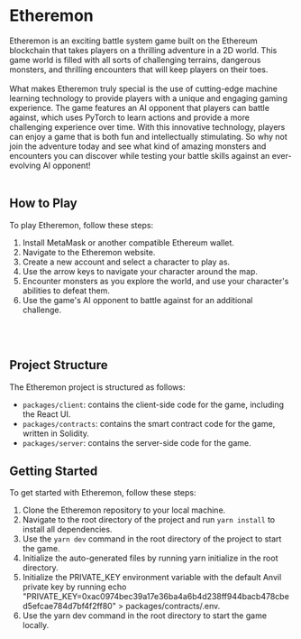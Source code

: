 # Etheremon

Etheremon is an exciting battle system game built on the Ethereum blockchain that takes players on a thrilling adventure in a 2D world. This game world is filled with all sorts of challenging terrains, dangerous monsters, and thrilling encounters that will keep players on their toes.
</br></br>
What makes Etheremon truly special is the use of cutting-edge machine learning technology to provide players with a unique and engaging gaming experience. The game features an AI opponent that players can battle against, which uses PyTorch to learn actions and provide a more challenging experience over time. With this innovative technology, players can enjoy a game that is both fun and intellectually stimulating. So why not join the adventure today and see what kind of amazing monsters and encounters you can discover while testing your battle skills against an ever-evolving AI opponent!
</br></br>

## How to Play

To play Etheremon, follow these steps:

1. Install MetaMask or another compatible Ethereum wallet.
2. Navigate to the Etheremon website.
3. Create a new account and select a character to play as.
4. Use the arrow keys to navigate your character around the map.
5. Encounter monsters as you explore the world, and use your character's abilities to defeat them.
6. Use the game's AI opponent to battle against for an additional challenge.

</br></br>

## Project Structure

The Etheremon project is structured as follows:

- `packages/client`: contains the client-side code for the game, including the React UI.
- `packages/contracts`: contains the smart contract code for the game, written in Solidity.
- `packages/server`: contains the server-side code for the game.

## Getting Started

To get started with Etheremon, follow these steps:

1. Clone the Etheremon repository to your local machine.
2. Navigate to the root directory of the project and run `yarn install` to install all dependencies.
3. Use the `yarn dev` command in the root directory of the project to start the game.
4. Initialize the auto-generated files by running yarn initialize in the root directory.
5. Initialize the PRIVATE_KEY environment variable with the default Anvil private key by running echo "PRIVATE_KEY=0xac0974bec39a17e36ba4a6b4d238ff944bacb478cbed5efcae784d7bf4f2ff80" > packages/contracts/.env.
6. Use the yarn dev command in the root directory to start the game locally.
